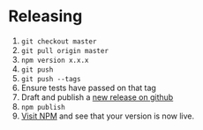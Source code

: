 # Releasing

1. `git checkout master`
1. `git pull origin master`
1. `npm version x.x.x` 
1. `git push`
1. `git push --tags`
1. Ensure tests have passed on that tag
1. Draft and publish a [new release on github](https://github.com/percy/ember-percy/releases)
1. `npm publish`
2. [Visit NPM](https://www.npmjs.com/package/ember-percy) and see that your version is now live.
